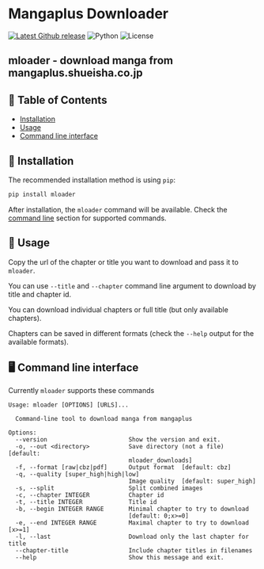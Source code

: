 # Mangaplus Downloader

[![Latest Github release](https://img.shields.io/github/tag/hurlenko/mloader.svg)](https://github.com/hurlenko/mloader/releases/latest)
![Python](https://img.shields.io/badge/python-v3.12+-blue.svg)
![License](https://img.shields.io/badge/license-GPLv3-blue.svg)

## **mloader** - download manga from mangaplus.shueisha.co.jp

## 🚩 Table of Contents

-   [Installation](#-installation)
-   [Usage](#-usage)
-   [Command line interface](#%EF%B8%8F-command-line-interface)

## 💾 Installation

The recommended installation method is using `pip`:

```bash
pip install mloader
```

After installation, the `mloader` command will be available. Check the [command line](%EF%B8%8F-command-line-interface) section for supported commands.

## 📙 Usage

Copy the url of the chapter or title you want to download and pass it to `mloader`.

You can use `--title` and `--chapter` command line argument to download by title and chapter id.

You can download individual chapters or full title (but only available chapters).

Chapters can be saved in different formats (check the `--help` output for the available formats).

## 🖥️ Command line interface

Currently `mloader` supports these commands

```
Usage: mloader [OPTIONS] [URLS]...

  Command-line tool to download manga from mangaplus

Options:
  --version                       Show the version and exit.
  -o, --out <directory>           Save directory (not a file)  [default:
                                  mloader_downloads]
  -f, --format [raw|cbz|pdf]      Output format  [default: cbz]
  -q, --quality [super_high|high|low]
                                  Image quality  [default: super_high]
  -s, --split                     Split combined images
  -c, --chapter INTEGER           Chapter id
  -t, --title INTEGER             Title id
  -b, --begin INTEGER RANGE       Minimal chapter to try to download
                                  [default: 0;x>=0]
  -e, --end INTEGER RANGE         Maximal chapter to try to download  [x>=1]
  -l, --last                      Download only the last chapter for title
  --chapter-title                 Include chapter titles in filenames
  --help                          Show this message and exit.
```
